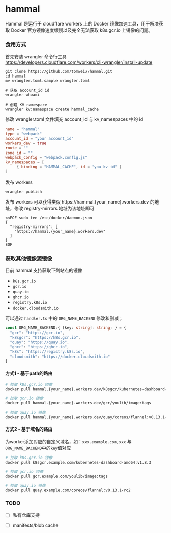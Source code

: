 # hammal

Hammal 是运行于 cloudflare workers 上的 Docker 镜像加速工具，用于解决获取 Docker 官方镜像速度缓慢以及完全无法获取 k8s.gcr.io 上镜像的问题。

### 食用方式

首先安装 wrangler 命令行工具 https://developers.cloudflare.com/workers/cli-wrangler/install-update

```
git clone https://github.com/tomwei7/hammal.git
cd hammal
mv wrangler.toml.sample wrangler.toml

# 获取 account_id id
wrangler whoami

# 创建 KV namespace
wrangler kv:namespace create hammal_cache

```

修改 wrangler.toml 文件填充 account_id 与 kv_namespaces 中的 id

```toml
name = "hammal"
type = "webpack"
account_id = "your account_id"
workers_dev = true
route = ""
zone_id = ""
webpack_config = "webpack.config.js"
kv_namespaces = [
	 { binding = "HAMMAL_CACHE", id = "you kv id" }
]
```

发布 workers

```
wrangler publish
```

发布 workers 可以获得类似 https://hammal.{your_name}.workers.dev  的地址，修改 registry-mirrors 地址为该地址即可

```
<<EOF sudo tee /etc/docker/daemon.json
{
  "registry-mirrors": [
    "https://hammal.{your_name}.workers.dev"
  ]
}
EOF
```

### 获取其他镜像源镜像

目前 hammal 支持获取下列站点的镜像
- `k8s.gcr.io`
- `gcr.io`
- `quay.io` 
- `ghcr.io`
- `registry.k8s.io`
- `docker.cloudsmith.io`

可以通过 `handler.ts` 中的 `ORG_NAME_BACKEND` 修改和删减；

```ts
const ORG_NAME_BACKEND:{ [key: string]: string; } = {
  "gcr": "https://gcr.io",
  "k8sgcr": "https://k8s.gcr.io",
  "quay": "https://quay.io",
  "ghcr": "https://ghcr.io",
  "k8s": "https://registry.k8s.io",
  "cloudsmith": "https://docker.cloudsmith.io"
}
```

#### 方式1 - 基于path的路由
```bash
# 拉取 k8s.gcr.io 镜像
docker pull hammal.{your_name}.workers.dev/k8sgcr/kubernetes-dashboard-amd64:v1.8.3

# 拉取 gcr.io 镜像
docker pull hammal.{your_name}.workers.dev/gcr/youlib/image:tags

# 拉取 quay.io 镜像
docker pull hammal.{your_name}.workers.dev/quay/coreos/flannel:v0.13.1-rc2
```

#### 方式2 - 基于域名的路由
为worker添加对应的自定义域名，如：`xxx.example.com`, `xxx` 与 `ORG_NAME_BACKEND`中的`key`值对应
```bash
# 拉取 k8s.gcr.io 镜像
docker pull k8sgcr.example.com/kubernetes-dashboard-amd64:v1.8.3

# 拉取 gcr.io 镜像
docker pull gcr.example.com/youlib/image:tags

# 拉取 quay.io 镜像
docker pull quay.example.com/coreos/flannel:v0.13.1-rc2

```


### TODO

- [ ] 私有仓库支持
- [ ] manifests/blob cache

